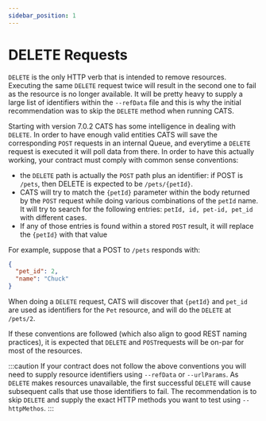 ```yaml
---
sidebar_position: 1
---
```


# DELETE Requests
`DELETE` is the only HTTP verb that is intended to remove resources. Executing the same `DELETE` request twice will result in the second one to fail as the resource is no longer available.
It will be pretty heavy to supply a large list of identifiers within the `--refData` file and this is why the initial recommendation was to skip the `DELETE` method when running CATS.

Starting with version 7.0.2 CATS has some intelligence in dealing with `DELETE`. In order to have enough valid entities CATS will save the corresponding `POST` requests in an internal Queue, and
everytime a `DELETE` request is executed it will poll data from there. In order to have this actually working, your contract must comply with common sense conventions:

- the `DELETE` path is actually the `POST` path plus an identifier: if POST is `/pets`, then DELETE is expected to be `/pets/{petId}`.
- CATS will try to match the `{petId}` parameter within the body returned by the `POST` request while doing various combinations of the `petId` name. It will try to search for the following entries: `petId, id, pet-id, pet_id` with different cases.
- If any of those entries is found within a stored `POST` result, it will replace the `{petId}` with that value

For example, suppose that a POST to `/pets` responds with:

```json
{
  "pet_id": 2,
  "name": "Chuck"
}
```

When doing a `DELETE` request, CATS will discover that `{petId}` and `pet_id` are used as identifiers for the `Pet` resource, and will do the `DELETE` at `/pets/2`.

If these conventions are followed (which also align to good REST naming practices), it is expected that `DELETE` and `POST`requests will be on-par for most of the resources.

:::caution
If your contract does not follow the above conventions you will need to supply resource identifiers using `--refData` or `--urlParams`. 
As `DELETE` makes resources unavailable, the first successful `DELETE` will cause subsequent calls that use those identifiers to fail. 
The recommendation is to skip `DELETE` and supply the exact HTTP methods you want to test using `--httpMethos`.
:::
